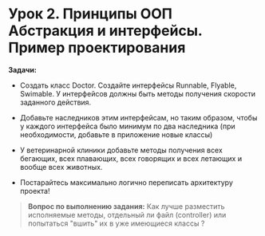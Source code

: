 # Урок 2. Принципы ООП Абстракция и интерфейсы. Пример проектирования

**Задачи:**
- Создать класс Doctor. Создайте интерфейсы Runnable, Flyable, Swimable. У интерфейсов должны быть
  методы получения скорости заданного действия.


- Добавьте наследников этим интерфейсам, но таким образом,
  чтобы у каждого интерфейса было минимум по два наследника (при необходимости, добавьте в приложение новые классы)


- У ветеринарной клиники добавьте методы получения всех бегающих, всех плавающих, всех говорящих и всех летающих и вообще всех животных.

- Постарайтесь максимально логично переписать архитектуру проекта!

> **Вопрос по выполнению задания:**  Как лучше разместить исполняемые методы, отдельный ли файл (controller) или попытаться "вшить" их в уже имеющиеся классы ?